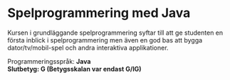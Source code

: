 # Spelprogrammering med Java

Kursen i grundläggande spelprogrammering syftar till att ge studenten en första inblick i spelprogrammering men även en god bas att bygga dator/tv/mobil-spel och andra interaktiva applikationer.

Programmeringsspråk: <b>Java<br>
Slutbetyg: <b>G (Betygsskalan var endast G/IG)</b>
